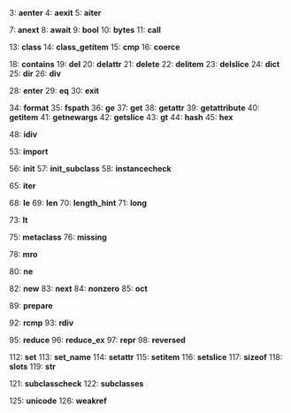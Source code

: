 3: __aenter__
4: __aexit__
5: __aiter__

7: __anext__
8: __await__
9: __bool__
10: __bytes__
11: __call__

13: __class__
14: __class_getitem__
15: __cmp__
16: __coerce__

18: __contains__
19: __del__
20: __delattr__
21: __delete__
22: __delitem__
23: __delslice__
24: __dict__
25: __dir__
26: __div__

28: __enter__
29: __eq__
30: __exit__

34: __format__
35: __fspath__
36: __ge__
37: __get__
38: __getattr__
39: __getattribute__
40: __getitem__
41: __getnewargs__
42: __getslice__
43: __gt__
44: __hash__
45: __hex__

48: __idiv__

53: __import__

56: __init__
57: __init_subclass__
58: __instancecheck__

65: __iter__

68: __le__
69: __len__
70: __length_hint__
71: __long__

73: __lt__

75: __metaclass__
76: __missing__

78: __mro__

80: __ne__

82: __new__
83: __next__
84: __nonzero__
85: __oct__

89: __prepare__

92: __rcmp__
93: __rdiv__

95: __reduce__
96: __reduce_ex__
97: __repr__
98: __reversed__

112: __set__
113: __set_name__
114: __setattr__
115: __setitem__
116: __setslice__
117: __sizeof__
118: __slots__
119: __str__

121: __subclasscheck__
122: __subclasses__

125: __unicode__
126: __weakref__
